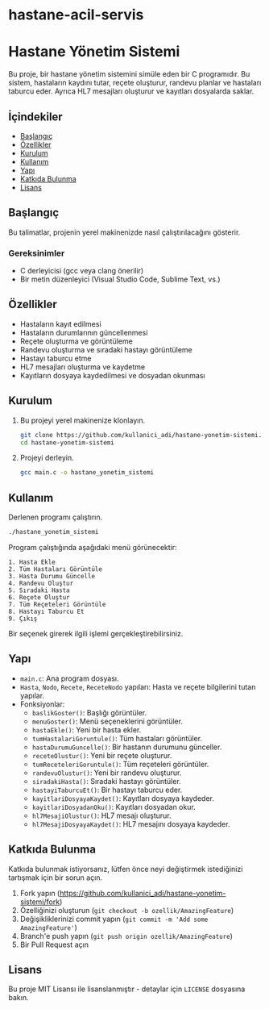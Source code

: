 # hastane-acil-servis
# Hastane Yönetim Sistemi

Bu proje, bir hastane yönetim sistemini simüle eden bir C programıdır. Bu sistem, hastaların kaydını tutar, reçete oluşturur, randevu planlar ve hastaları taburcu eder. Ayrıca HL7 mesajları oluşturur ve kayıtları dosyalarda saklar.

## İçindekiler
- [Başlangıç](#başlangıç)
- [Özellikler](#özellikler)
- [Kurulum](#kurulum)
- [Kullanım](#kullanım)
- [Yapı](#yapı)
- [Katkıda Bulunma](#katkıda-bulunma)
- [Lisans](#lisans)

## Başlangıç

Bu talimatlar, projenin yerel makinenizde nasıl çalıştırılacağını gösterir.

### Gereksinimler

- C derleyicisi (gcc veya clang önerilir)
- Bir metin düzenleyici (Visual Studio Code, Sublime Text, vs.)

## Özellikler

- Hastaların kayıt edilmesi
- Hastaların durumlarının güncellenmesi
- Reçete oluşturma ve görüntüleme
- Randevu oluşturma ve sıradaki hastayı görüntüleme
- Hastayı taburcu etme
- HL7 mesajları oluşturma ve kaydetme
- Kayıtların dosyaya kaydedilmesi ve dosyadan okunması

## Kurulum

1. Bu projeyi yerel makinenize klonlayın.
    ```bash
    git clone https://github.com/kullanici_adi/hastane-yonetim-sistemi.git
    cd hastane-yonetim-sistemi
    ```

2. Projeyi derleyin.
    ```bash
    gcc main.c -o hastane_yonetim_sistemi
    ```

## Kullanım

Derlenen programı çalıştırın.
```bash
./hastane_yonetim_sistemi
```

Program çalıştığında aşağıdaki menü görünecektir:
```
1. Hasta Ekle
2. Tüm Hastaları Görüntüle
3. Hasta Durumu Güncelle
4. Randevu Oluştur
5. Sıradaki Hasta
6. Reçete Oluştur
7. Tüm Reçeteleri Görüntüle
8. Hastayı Taburcu Et
9. Çıkış
```

Bir seçenek girerek ilgili işlemi gerçekleştirebilirsiniz.

## Yapı

- `main.c`: Ana program dosyası.
- `Hasta`, `Nodo`, `Recete`, `ReceteNodo` yapıları: Hasta ve reçete bilgilerini tutan yapılar.
- Fonksiyonlar:
  - `baslikGoster()`: Başlığı görüntüler.
  - `menuGoster()`: Menü seçeneklerini görüntüler.
  - `hastaEkle()`: Yeni bir hasta ekler.
  - `tumHastalariGoruntule()`: Tüm hastaları görüntüler.
  - `hastaDurumuGuncelle()`: Bir hastanın durumunu günceller.
  - `receteOlustur()`: Yeni bir reçete oluşturur.
  - `tumReceteleriGoruntule()`: Tüm reçeteleri görüntüler.
  - `randevuOlustur()`: Yeni bir randevu oluşturur.
  - `siradakiHasta()`: Sıradaki hastayı görüntüler.
  - `hastayiTaburcuEt()`: Bir hastayı taburcu eder.
  - `kayitlariDosyayaKaydet()`: Kayıtları dosyaya kaydeder.
  - `kayitlariDosyadanOku()`: Kayıtları dosyadan okur.
  - `hl7MesajiOlustur()`: HL7 mesajı oluşturur.
  - `hl7MesajiDosyayaKaydet()`: HL7 mesajını dosyaya kaydeder.

## Katkıda Bulunma

Katkıda bulunmak istiyorsanız, lütfen önce neyi değiştirmek istediğinizi tartışmak için bir sorun açın.

1. Fork yapın (<https://github.com/kullanici_adi/hastane-yonetim-sistemi/fork>)
2. Özelliğinizi oluşturun (`git checkout -b ozellik/AmazingFeature`)
3. Değişikliklerinizi commit yapın (`git commit -m 'Add some AmazingFeature'`)
4. Branch'e push yapın (`git push origin ozellik/AmazingFeature`)
5. Bir Pull Request açın

## Lisans

Bu proje MIT Lisansı ile lisanslanmıştır - detaylar için `LICENSE` dosyasına bakın.
